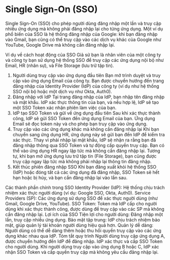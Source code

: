 # Single Sign-On (SSO)
Single Sign-On (SSO) cho phép người dùng đăng nhập một lần và truy cập nhiều ứng dụng mà không phải đăng nhập lại cho từng ứng dụng. Một ví dụ phổ biến của SSO là hệ thống đăng nhập của Google: khi bạn đăng nhập vào Gmail, bạn cũng có thể truy cập vào các dịch vụ khác của Google như YouTube, Google Drive mà không cần đăng nhập lại.

Ví dụ về cách hoạt động của SSO
Giả sử bạn là nhân viên của một công ty và công ty bạn sử dụng hệ thống SSO để truy cập các ứng dụng nội bộ như Email, HR (nhân sự), và File Storage (lưu trữ tập tin).

1. Người dùng truy cập vào ứng dụng đầu tiên
Bạn mở trình duyệt và truy cập vào ứng dụng Email của công ty. Bạn được chuyển hướng đến trang đăng nhập của Identity Provider (IdP) của công ty (ví dụ như hệ thống SSO nội bộ hoặc một dịch vụ như Okta, Auth0).
2. Đăng nhập với IdP
Tại trang đăng nhập của IdP, bạn nhập tên đăng nhập và mật khẩu.
IdP xác thực thông tin của bạn, và nếu hợp lệ, IdP sẽ tạo một SSO Token xác nhận phiên làm việc của bạn.
3. IdP tạo SSO Token và gửi về ứng dụng đầu tiên
Sau khi xác thực thành công, IdP sẽ gửi SSO Token đến ứng dụng Email của bạn.
Ứng dụng Email sẽ đọc token này và cho phép bạn truy cập vào ứng dụng.
4. Truy cập vào các ứng dụng khác mà không cần đăng nhập lại
Khi bạn chuyển sang ứng dụng HR, ứng dụng này sẽ gửi bạn đến IdP để kiểm tra xác thực.
Thay vì phải nhập lại mật khẩu, IdP sẽ nhận ra rằng bạn đã đăng nhập thông qua SSO Token và tự động cấp quyền truy cập.
Bạn có thể vào ứng dụng HR ngay lập tức mà không cần đăng nhập lại.
Tương tự, khi bạn mở ứng dụng lưu trữ tập tin (File Storage), bạn cũng được truy cập ngay lập tức mà không phải nhập lại thông tin đăng nhập.
5. Kết thúc phiên đăng nhập SSO
Khi bạn đăng xuất khỏi hệ thống SSO (IdP) hoặc đóng tất cả các ứng dụng đã đăng nhập, SSO Token sẽ hết hạn hoặc bị hủy, và bạn cần đăng nhập lại vào lần sau.

Các thành phần chính trong SSO
Identity Provider (IdP): Hệ thống chịu trách nhiệm xác thực người dùng (ví dụ: Google SSO, Okta, Auth0).
Service Providers (SP): Các ứng dụng sử dụng SSO để xác thực người dùng (như Gmail, Google Drive, YouTube).
SSO Token: Token mà IdP cấp cho người dùng khi xác thực thành công, được dùng để truy cập vào các SP mà không cần đăng nhập lại.
Lợi ích của SSO
Tiện lợi cho người dùng: Đăng nhập một lần, truy cập nhiều ứng dụng.
Bảo mật tập trung: IdP chịu trách nhiệm bảo mật, giúp quản lý tài khoản người dùng hiệu quả hơn.
Quản lý dễ dàng: Người dùng có thể dễ dàng thêm hoặc thu hồi quyền truy cập vào các ứng dụng khác nhau qua IdP.
Tóm tắt quy trình
Người dùng truy cập ứng dụng A, được chuyển hướng đến IdP để đăng nhập.
IdP xác thực và cấp SSO Token cho người dùng.
Khi người dùng truy cập vào ứng dụng B hoặc C, IdP xác nhận SSO Token và cấp quyền truy cập mà không yêu cầu đăng nhập lại.





